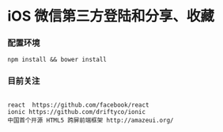 ﻿# iOS 微信第三方登陆和分享、收藏



### 配置环境

  ```
  npm install && bower install 
  ```


### 目前关注


 ```

react  https://github.com/facebook/react
ionic https://github.com/driftyco/ionic
中国首个开源 HTML5 跨屏前端框架 http://amazeui.org/

 ```






